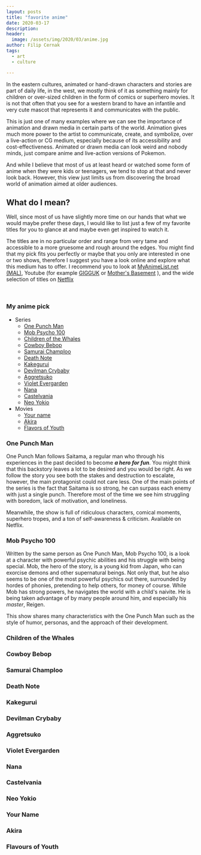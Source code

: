 ```yaml
---
layout: posts
title: "favorite anime"
date: 2020-03-17
description:
header:
  image: /assets/img/2020/03/anime.jpg
author: Filip Cernak
tags:
  - art
  - culture

---
```


In the eastern cultures, animated or hand-drawn characters and stories are part of daily life, in the west, we mostly think of it as something mainly for children or over-sized children in the form of comics or superhero movies. It is not that often that you see for a western brand to have an infantile and very cute mascot that represents it and communicates with the public.

This is just one of many examples where we can see the importance of animation and drawn media in certain parts of the world. Animation gives much more power to the artist to communicate, create, and symbolize, over a live-action or CG medium, especially because of its accessibility and cost-effectiveness. Animated or drawn media can look weird and nobody minds, just compare anime and live-action versions of Pokemon.

And while I believe that most of us at least heard or watched some form of anime when they were kids or teenagers, we tend to stop at that and never look back. However, this view just limits us from discovering the broad world of animation aimed at older audiences.

## What do I mean?

Well, since most of us have slightly more time on our hands that what we would maybe prefer these days, I would like to list just a few of my favorite titles for you to glance at and maybe even get inspired to watch it.

The titles are in no particular order and range from very tame and accessible to a more gruesome and rough around the edges. You might find that my pick fits you perfectly or maybe that you only are interested in one or two shows, therefore I suggest you have a look online and explore what this medium has to offer. I recommend you to look at [MyAnimeList.net (MAL)](https://myanimelist.net), Youtube (for example [GIGGUK]([https://www.youtube.com/user/gigguk/featured](https://www.youtube.com/user/gigguk/featured)) or [Mother's Basement]([https://www.youtube.com/channel/UCBs2Y3i14e1NWQxOGliatmg/featured](https://www.youtube.com/channel/UCBs2Y3i14e1NWQxOGliatmg/featured)) ), and the wide selection of titles on [Netflix]([https://www.netflix.com/browse/genre/6721?bc=83](https://www.netflix.com/browse/genre/6721?bc=83))

&nbsp;
### My anime pick
* Series
  * [One Punch Man](#one-punch-man)
  * [Mob Psycho 100](#mob-psycho-100)
  * [Children of the Whales](#children-of-whales)
  * [Cowboy Bebop](#cowboy-bebop)
  * [Samurai Champloo](#samurai-champloo)
  * [Death Note](#death-note)
  * [Kakegurui](#kakegurui)
  * [Devilman Crybaby](#devilman-crybaby)
  * [Aggretsuko](#aggretsuko)
  * [Violet Evergarden](#violet-evergarden)
  * [Nana](#nana)
  * [Castelvania](#castelvania)
  * [Neo Yokio](#neo-yokio)
* Movies
  * [Your name](#your-name)
  * [Akira](#akira)
  * [Flavors of Youth](#flavours-of-youth)

### One Punch Man
One Punch Man follows Saitama, a regular man who through his experiences in the past decided to become _**a hero for fun**_. You might think that this backstory leaves a lot to be desired and you would be right. As we follow the story you see both the stakes and destruction to escalate, however, the main protagonist could not care less. One of the main points of the series is the fact that Saitama is so strong, he can surpass each enemy with just a single punch. Therefore most of the time we see him struggling with boredom, lack of motivation, and loneliness.

Meanwhile, the show is full of ridiculous characters, comical moments, superhero tropes, and a ton of self-awareness & criticism. Available on Netflix.

### Mob Psycho 100
Written by the same person as One Punch Man, Mob Psycho 100, is a look at a character with powerful psychic abilities and his struggle with being special. Mob, the hero of the story, is a young kid from Japan, who can exorcise demons and other supernatural beings. Not only that, but he also seems to be one of the most powerful psychics out there, surrounded by hordes of phonies, pretending to help others, for money of course. While Mob has strong powers, he navigates the world with a child's naivite. He is being taken advantage of by many people around him, and especially his _master_, Reigen.

This show shares many characteristics with the One Punch Man such as the style of humor, personas, and the approach of their development.

### Children of the Whales

### Cowboy Bebop

### Samurai Champloo

### Death Note

### Kakegurui

### Devilman Crybaby

### Aggretsuko

### Violet Evergarden

### Nana

### Castelvania

### Neo Yokio

### Your Name

### Akira

### Flavours of Youth
